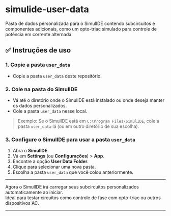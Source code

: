 # simulide-user-data

Pasta de dados personalizada para o SimulIDE contendo subcircuitos e componentes adicionais, como um opto-triac simulado para controle de potência em corrente alternada.

## ✅ Instruções de uso

### 1. Copie a pasta `user_data`

- Copie a pasta `user_data` deste repositório.

### 2. Cole na pasta do SimulIDE

- Vá até o diretório onde o SimulIDE está instalado ou onde deseja manter os dados personalizados.
- Cole a pasta `user_data` nesse local.

> Exemplo: Se o SimulIDE está em `C:\Program Files\SimulIDE`, cole a pasta `user_data` lá (ou em outro diretório de sua escolha).

### 3. Configure o SimulIDE para usar a pasta `user_data`

1. Abra o **SimulIDE**.
2. Vá em **Settings** (ou **Configurações**) > **App**.
3. Encontre a opção **User Data Folder**.
4. Clique para selecionar uma nova pasta.
5. Escolha a pasta `user_data` que você colou anteriormente.

---

Agora o SimulIDE irá carregar seus subcircuitos personalizados automaticamente ao iniciar.  
Ideal para testar circuitos como controle de fase com opto-triac ou outros dispositivos AC.

---
